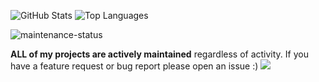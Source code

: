 ![GitHub Stats](https://github-readme-stats.vercel.app/api?username=scottg489&show_icons=true&count_private=true&line_height=40&theme=github_dark)
![Top Languages](https://github-readme-stats.vercel.app/api/top-langs/?username=scottg489&cache_seconds=1800&hide=python&theme=github_dark)


![maintenance-status](https://img.shields.io/badge/maintenance-active-brightgreen)

**ALL of my projects are actively maintained** regardless of activity. If you have a feature request or bug report please open an issue :)
![](https://hit.yhype.me/github/profile?user_id=910809)
